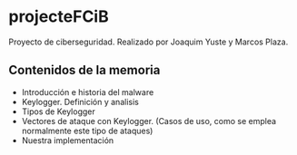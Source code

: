 # projecteFCiB
Proyecto de ciberseguridad. Realizado por Joaquim Yuste y Marcos Plaza.

## Contenidos de la memoria
* Introducción e historia del malware
* Keylogger. Definición y analisis
* Tipos de Keylogger
* Vectores de ataque con Keylogger. (Casos de uso, como se emplea normalmente este tipo de ataques)
* Nuestra implementación
